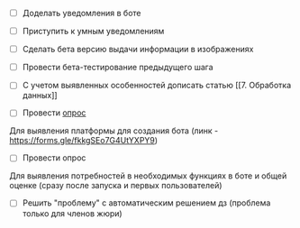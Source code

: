 - [ ] Доделать уведомления в боте
- [ ] Приступить к умным уведомлениям
- [ ] Сделать бета версию выдачи информации в изображениях 
- [ ] Провести бета-тестирование предыдущего шага
- [ ] С учетом выявленных особенностей дописать статью [[7. Обработка данных]]

- [ ] Провести [опрос](https://forms.gle/fkkgSEo7G4UtYXPY9)

Для выявления платформы для создания бота (линк - https://forms.gle/fkkgSEo7G4UtYXPY9)

- [ ] Провести опрос

Для выявления потребностей в необходимых функциях в боте и общей оценке (сразу после запуска и первых пользователей)

- [ ] Решить "проблему" с автоматическим решением дз (проблема только для членов жюри)